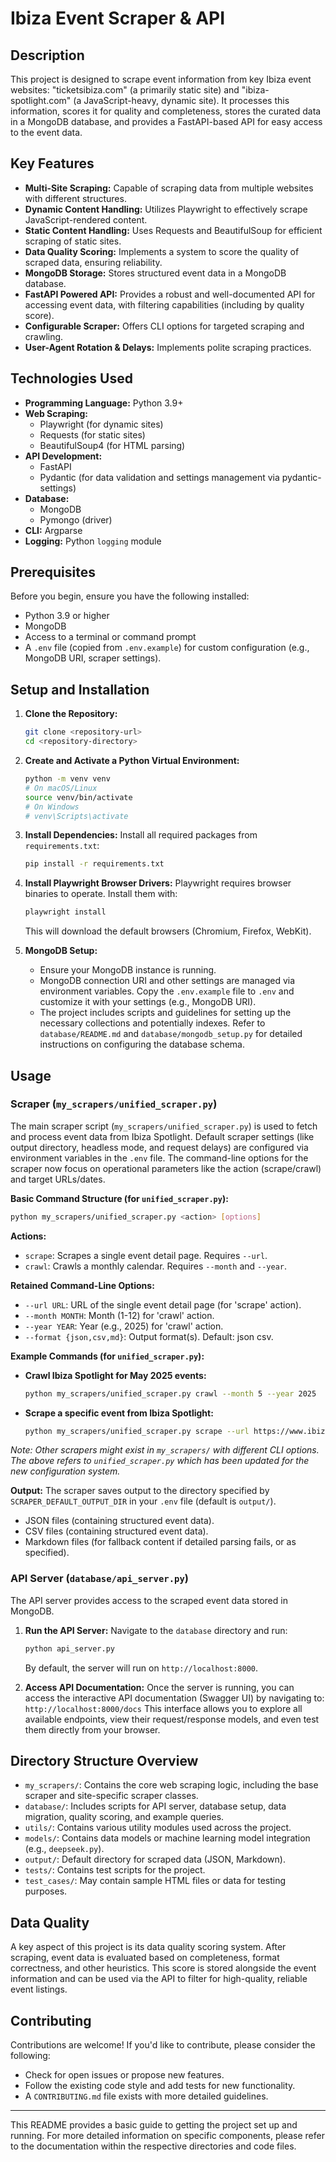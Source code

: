 # Ibiza Event Scraper & API

## Description

This project is designed to scrape event information from key Ibiza event websites: "ticketsibiza.com" (a primarily static site) and "ibiza-spotlight.com" (a JavaScript-heavy, dynamic site). It processes this information, scores it for quality and completeness, stores the curated data in a MongoDB database, and provides a FastAPI-based API for easy access to the event data.

## Key Features

*   **Multi-Site Scraping:** Capable of scraping data from multiple websites with different structures.
*   **Dynamic Content Handling:** Utilizes Playwright to effectively scrape JavaScript-rendered content.
*   **Static Content Handling:** Uses Requests and BeautifulSoup for efficient scraping of static sites.
*   **Data Quality Scoring:** Implements a system to score the quality of scraped data, ensuring reliability.
*   **MongoDB Storage:** Stores structured event data in a MongoDB database.
*   **FastAPI Powered API:** Provides a robust and well-documented API for accessing event data, with filtering capabilities (including by quality score).
*   **Configurable Scraper:** Offers CLI options for targeted scraping and crawling.
*   **User-Agent Rotation & Delays:** Implements polite scraping practices.

## Technologies Used

*   **Programming Language:** Python 3.9+
*   **Web Scraping:**
    *   Playwright (for dynamic sites)
    *   Requests (for static sites)
    *   BeautifulSoup4 (for HTML parsing)
*   **API Development:**
    *   FastAPI
    *   Pydantic (for data validation and settings management via pydantic-settings)
*   **Database:**
    *   MongoDB
    *   Pymongo (driver)
*   **CLI:** Argparse
*   **Logging:** Python `logging` module

## Prerequisites

Before you begin, ensure you have the following installed:

*   Python 3.9 or higher
*   MongoDB
*   Access to a terminal or command prompt
*   A `.env` file (copied from `.env.example`) for custom configuration (e.g., MongoDB URI, scraper settings).

## Setup and Installation

1.  **Clone the Repository:**
    ```bash
    git clone <repository-url>
    cd <repository-directory>
    ```

2.  **Create and Activate a Python Virtual Environment:**
    ```bash
    python -m venv venv
    # On macOS/Linux
    source venv/bin/activate
    # On Windows
    # venv\Scripts\activate
    ```

3.  **Install Dependencies:**
    Install all required packages from `requirements.txt`:
    ```bash
    pip install -r requirements.txt
    ```

4.  **Install Playwright Browser Drivers:**
    Playwright requires browser binaries to operate. Install them with:
    ```bash
    playwright install
    ```
    This will download the default browsers (Chromium, Firefox, WebKit).

5.  **MongoDB Setup:**
    *   Ensure your MongoDB instance is running.
    *   MongoDB connection URI and other settings are managed via environment variables. Copy the `.env.example` file to `.env` and customize it with your settings (e.g., MongoDB URI).
    *   The project includes scripts and guidelines for setting up the necessary collections and potentially indexes. Refer to `database/README.md` and `database/mongodb_setup.py` for detailed instructions on configuring the database schema.

## Usage

### Scraper (`my_scrapers/unified_scraper.py`)

The main scraper script (`my_scrapers/unified_scraper.py`) is used to fetch and process event data from Ibiza Spotlight. Default scraper settings (like output directory, headless mode, and request delays) are configured via environment variables in the `.env` file. The command-line options for the scraper now focus on operational parameters like the action (scrape/crawl) and target URLs/dates.

**Basic Command Structure (for `unified_scraper.py`):**
```bash
python my_scrapers/unified_scraper.py <action> [options]
```

**Actions:**
*   `scrape`: Scrapes a single event detail page. Requires `--url`.
*   `crawl`: Crawls a monthly calendar. Requires `--month` and `--year`.

**Retained Command-Line Options:**
*   `--url URL`: URL of the single event detail page (for 'scrape' action).
*   `--month MONTH`: Month (1-12) for 'crawl' action.
*   `--year YEAR`: Year (e.g., 2025) for 'crawl' action.
*   `--format {json,csv,md}`: Output format(s). Default: json csv.

**Example Commands (for `unified_scraper.py`):**

*   **Crawl Ibiza Spotlight for May 2025 events:**
    ```bash
    python my_scrapers/unified_scraper.py crawl --month 5 --year 2025
    ```
*   **Scrape a specific event from Ibiza Spotlight:**
    ```bash
    python my_scrapers/unified_scraper.py scrape --url https://www.ibiza-spotlight.com/night/events/2024/09/some-event-slug
    ```
*Note: Other scrapers might exist in `my_scrapers/` with different CLI options. The above refers to `unified_scraper.py` which has been updated for the new configuration system.*

**Output:**
The scraper saves output to the directory specified by `SCRAPER_DEFAULT_OUTPUT_DIR` in your `.env` file (default is `output/`).
*   JSON files (containing structured event data).
*   CSV files (containing structured event data).
*   Markdown files (for fallback content if detailed parsing fails, or as specified).

### API Server (`database/api_server.py`)

The API server provides access to the scraped event data stored in MongoDB.

1.  **Run the API Server:**
    Navigate to the `database` directory and run:
    ```bash
    python api_server.py
    ```
    By default, the server will run on `http://localhost:8000`.

2.  **Access API Documentation:**
    Once the server is running, you can access the interactive API documentation (Swagger UI) by navigating to:
    `http://localhost:8000/docs`
    This interface allows you to explore all available endpoints, view their request/response models, and even test them directly from your browser.

## Directory Structure Overview

*   `my_scrapers/`: Contains the core web scraping logic, including the base scraper and site-specific scraper classes.
*   `database/`: Includes scripts for API server, database setup, data migration, quality scoring, and example queries.
*   `utils/`: Contains various utility modules used across the project.
*   `models/`: Contains data models or machine learning model integration (e.g., `deepseek.py`).
*   `output/`: Default directory for scraped data (JSON, Markdown).
*   `tests/`: Contains test scripts for the project.
*   `test_cases/`: May contain sample HTML files or data for testing purposes.

## Data Quality

A key aspect of this project is its data quality scoring system. After scraping, event data is evaluated based on completeness, format correctness, and other heuristics. This score is stored alongside the event information and can be used via the API to filter for high-quality, reliable event listings.

## Contributing

Contributions are welcome! If you'd like to contribute, please consider the following:
*   Check for open issues or propose new features.
*   Follow the existing code style and add tests for new functionality.
*   A `CONTRIBUTING.md` file exists with more detailed guidelines.

---

This README provides a basic guide to getting the project set up and running. For more detailed information on specific components, please refer to the documentation within the respective directories and code files.
